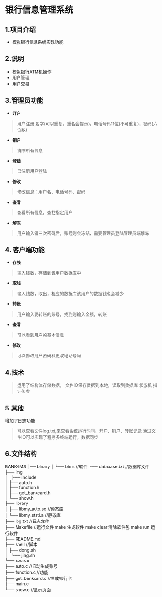 # 银行信息管理系统
## 1.项目介绍
 * 模拟银行信息系统实现功能
## 2.说明
* 模拟银行ATM机操作
* 用户管理
* 用户交易
## 3.管理员功能
  * __开户__
  > 用户注册,名字(可以重复，重名会提示)，电话号码11位(不可重复)，密码(六位数)
  * __销户__
  > 消除所有信息
  * __登陆__
  > 已注册用户登陆
  * __修改__
  > 修改信息：用户名、电话号码、密码
  * __查看__
  > 查看所有信息，查找指定用户
  * __解冻__
  > 用户输入错三次密码后，账号则会冻结，需要管理员登陆管理员端解冻
## 4. 客户端功能
   * __存钱__
   >输入钱数，存储到该用户数据库中
   * __取钱__
   >输入钱数，取出，相应的数据库该用户的数据钱也会减少
   * __转账__
   >用户输入要转账的账号，找到则输入金额，转账
   * __查看__
   >可以看到用户的基本信息
   * __修改__
   >可以修改用户密码和更改电话号码
## 4.技术
  >运用了结构体存储数据，
  >文件IO保存数据到本地，读取到数据库
  >状态机
  >指针传参
## 5.其他
  增加了日志功能
  >可以查看文件log.txt,来查看系统运行时间，开户、销户、转账记录
  >通过文件IO可以实现了程序多终端运行，数据同步
## 6.文件结构
BANK-IMS
|
── binary
│   └── bims  //软件
├── database.txt //数据库文件  
├── img  
│  
├── include    
│   ├── auto.h            
│   ├── function.h      
│   ├── get_bankcard.h  
│   └── show.h          
├── library  
│   ├── libmy_auto.so //动态库  
│   └── libmy_stati.a //静态库  
├── log.txt           //日志文件   
├── Makefile          //运行文件  make 生成软件 make clear 清除软件包  make run 运行软件  
├── README.md  
├── shell            //脚本  
│   ├── dong.sh          
│   └── jing.sh  
└── source  
    ├── auto.c         //自动生成账号    
    ├── function.c     //功能    
    ├── get_bankcard.c //生成银行卡   
    ├── main.c  
    └── show.c         //显示页面   
